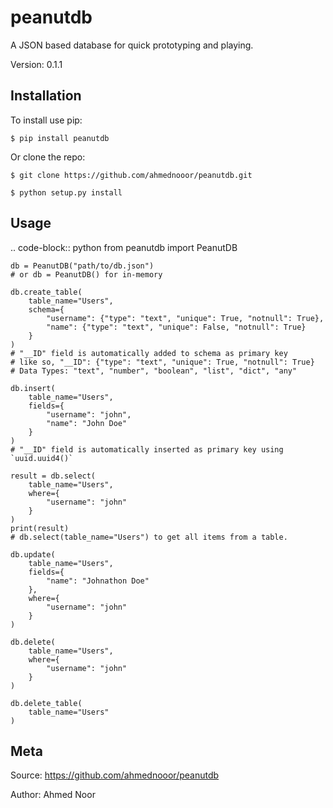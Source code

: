 peanutdb
===============================

A JSON based database for quick prototyping and playing.

Version: 0.1.1

Installation
------------

To install use pip:

    $ pip install peanutdb


Or clone the repo:

    $ git clone https://github.com/ahmednooor/peanutdb.git
    
    $ python setup.py install

Usage
-----
.. code-block:: python
    from peanutdb import PeanutDB

    db = PeanutDB("path/to/db.json")
    # or db = PeanutDB() for in-memory

    db.create_table(
        table_name="Users",
        schema={
            "username": {"type": "text", "unique": True, "notnull": True},
            "name": {"type": "text", "unique": False, "notnull": True}
        }
    )
    # "__ID" field is automatically added to schema as primary key
    # like so, "__ID": {"type": "text", "unique": True, "notnull": True}
    # Data Types: "text", "number", "boolean", "list", "dict", "any"

    db.insert(
        table_name="Users",
        fields={
            "username": "john",
            "name": "John Doe"
        }
    )
    # "__ID" field is automatically inserted as primary key using `uuid.uuid4()`

    result = db.select(
        table_name="Users",
        where={
            "username": "john"
        }
    )
    print(result)
    # db.select(table_name="Users") to get all items from a table.

    db.update(
        table_name="Users",
        fields={
            "name": "Johnathon Doe"
        },
        where={
            "username": "john"
        }
    )

    db.delete(
        table_name="Users",
        where={
            "username": "john"
        }
    )

    db.delete_table(
        table_name="Users"
    )

Meta
----
Source: https://github.com/ahmednooor/peanutdb

Author: Ahmed Noor